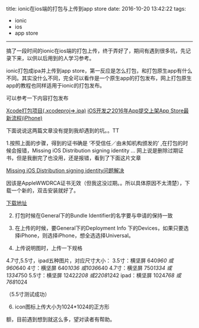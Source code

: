 title: ionic在ios端的打包与上传到app store
date: 2016-10-20 13:42:22
tags:
- ionic
- ios
- app store
---
搞了一段时间的ionic在ios端的打包上传，终于弄好了，期间有遇到很多坑，先记录下来，以供以后用到的人学习参考。

ionic打包成ipa并上传到app store，第一反应是怎么打包，和打包原生app有什么不同。其实没什么不同，完全可以看作是一个原生app的打包发布，网上打包原生app的教程也同样适用于ionic的打包发布。

可以参考一下内容打包发布

[ Xcode打包项目(.xcodeproj=>.ipa)](http://blog.csdn.net/haozhoupan/article/details/51181709)
[iOS开发之2016年App提交上架App Store最新流程(iPhone)](http://www.jianshu.com/p/ae482e6cb973)

下面说说这两篇文章没有提到我却遇到的坑。。TT

1.按照上面的步骤，得到的证书确是 ‘不受信任／由未知机构颁发的’ ,在打包的时候会报错，Missing iOS Distribution signing identity ...
网上说是删除过期证书，但是我删完了也没用，还是报错，看到了下面这片文章

[Missing iOS Distribution signing identity问题解决](http://blog.csdn.net/qq_26338299/article/details/50670630)

因该是AppleWWDRCA证书无效（但我这没过期。。所以具体原因不太清楚），下载一个新的，双击安装就好了。

[下载地址](https://developer.apple.com/certificationauthority/AppleWWDRCA.cer)

2. 打包时候在General下的Bundle Identifier的名字要与申请的保持一致

3. 在上传的时候，要General下的Deployment Info 下的Devices，如果只要选择iPhone，则选择iPhone，想全选选择Universal。

5. 上传说明图时，上传一下规格

4.7寸,5.5寸，ipad五种图片，对应尺寸大小：
3.5寸：横坚屏 640*960 或960*640
4寸：横坚屏 640*1036 或1036*640
4.7寸：横坚屏 750*1334 或1334*750
5.5寸：横坚屏 1242*2208 或2208*1242
ipad：横坚屏 1024*768 或768*1024

（5.5寸测试成功）

6. icon图标上传大小为1024*1024的正方形

额，目前遇到想到就这么多，望对读者有帮助。